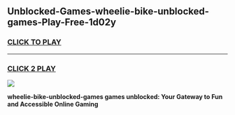 
## Unblocked-Games-wheelie-bike-unblocked-games-Play-Free-1d02y
<h3>
<a href="https://premium76.site?title=wheelie-bike-unblocked-games&ref=18A">CLICK TO PLAY</a></h3>
<hr>

<h3>
<a href="https://premium76.site?title=wheelie-bike-unblocked-games&ref=18A">CLICK 2 PLAY</a>
  
</h3>

<a href="https://premium76.site?title=wheelie-bike-unblocked-games&ref=18A"><img src="https://clearcache.store/games.png"></a>


**wheelie-bike-unblocked-games games unblocked: Your Gateway to Fun and Accessible Online Gaming**
